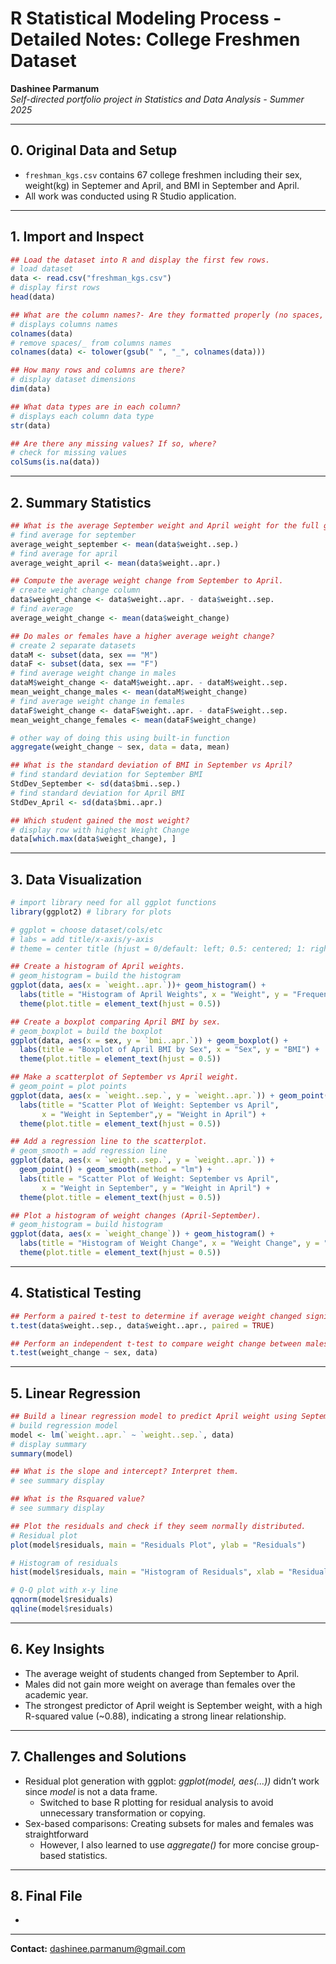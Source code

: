 # R Statistical Modeling Process - Detailed Notes: College Freshmen Dataset

**Dashinee Parmanum**  
*Self-directed portfolio project in Statistics and Data Analysis - Summer 2025*

---
## 0. Original Data and Setup
- `freshman_kgs.csv` contains 67 college freshmen including their sex, weight(kg) in Septemer and April, and BMI in September and April.
- All work was conducted using R Studio application.

---
## 1. Import and Inspect
```R
## Load the dataset into R and display the first few rows.
# load dataset
data <- read.csv("freshman_kgs.csv")
# display first rows
head(data)

## What are the column names?- Are they formatted properly (no spaces, lowercase, etc.)?
# displays columns names
colnames(data) 
# remove spaces/_ from columns names
colnames(data) <- tolower(gsub(" ", "_", colnames(data)))

## How many rows and columns are there?
# display dataset dimensions
dim(data)

## What data types are in each column?
# displays each column data type
str(data) 

## Are there any missing values? If so, where?
# check for missing values
colSums(is.na(data))
```
---
## 2. Summary Statistics
```R
## What is the average September weight and April weight for the full group?
# find average for september
average_weight_september <- mean(data$weight..sep.) 
# find average for april
average_weight_april <- mean(data$weight..apr.) 

## Compute the average weight change from September to April.
# create weight change column
data$weight_change <- data$weight..apr. - data$weight..sep.
# find average
average_weight_change <- mean(data$weight_change) 

## Do males or females have a higher average weight change?
# create 2 separate datasets
dataM <- subset(data, sex == "M")
dataF <- subset(data, sex == "F")
# find average weight change in males
dataM$weight_change <- dataM$weight..apr. - dataM$weight..sep.
mean_weight_change_males <- mean(dataM$weight_change)
# find average weight change in females
dataF$weight_change <- dataF$weight..apr. - dataF$weight..sep.
mean_weight_change_females <- mean(dataF$weight_change) 

# other way of doing this using built-in function
aggregate(weight_change ~ sex, data = data, mean) 

## What is the standard deviation of BMI in September vs April?
# find standard deviation for September BMI
StdDev_September <- sd(data$bmi..sep.)
# find standard deviation for April BMI
StdDev_April <- sd(data$bmi..apr.) 

## Which student gained the most weight?
# display row with highest Weight Change
data[which.max(data$weight_change), ]
```
---
## 3. Data Visualization
```R
# import library need for all ggplot functions
library(ggplot2) # library for plots

# ggplot = choose dataset/cols/etc
# labs = add title/x-axis/y-axis
# theme = center title (hjust = 0/default: left; 0.5: centered; 1: right)

## Create a histogram of April weights.
# geom_histogram = build the histogram
ggplot(data, aes(x = `weight..apr.`))+ geom_histogram() + 
  labs(title = "Histogram of April Weights", x = "Weight", y = "Frequency") +
  theme(plot.title = element_text(hjust = 0.5))

## Create a boxplot comparing April BMI by sex.
# geom_boxplot = build the boxplot
ggplot(data, aes(x = sex, y = `bmi..apr.`)) + geom_boxplot() + 
  labs(title = "Boxplot of April BMI by Sex", x = "Sex", y = "BMI") + 
  theme(plot.title = element_text(hjust = 0.5))

## Make a scatterplot of September vs April weight.
# geom_point = plot points
ggplot(data, aes(x = `weight..sep.`, y = `weight..apr.`)) + geom_point() +
  labs(title = "Scatter Plot of Weight: September vs April",
       x = "Weight in September",y = "Weight in April") + 
  theme(plot.title = element_text(hjust = 0.5))

## Add a regression line to the scatterplot.
# geom_smooth = add regression line
ggplot(data, aes(x = `weight..sep.`, y = `weight..apr.`)) + 
  geom_point() + geom_smooth(method = "lm") +
  labs(title = "Scatter Plot of Weight: September vs April",
       x = "Weight in September", y = "Weight in April") + 
  theme(plot.title = element_text(hjust = 0.5))

## Plot a histogram of weight changes (April-September).
# geom_histogram = build histogram
ggplot(data, aes(x = `weight_change`)) + geom_histogram() +
  labs(title = "Histogram of Weight Change", x = "Weight Change", y = "Frequency") + 
  theme(plot.title = element_text(hjust = 0.5))
```
---
## 4. Statistical Testing
```R
## Perform a paired t-test to determine if average weight changed significantly from September to April.
t.test(data$weight..sep., data$weight..apr., paired = TRUE)

## Perform an independent t-test to compare weight change between males and females.
t.test(weight_change ~ sex, data)
```
---
## 5. Linear Regression
```R
## Build a linear regression model to predict April weight using September weight.
# build regression model
model <- lm(`weight..apr.` ~ `weight..sep.`, data)
# display summary
summary(model)

## What is the slope and intercept? Interpret them.
# see summary display

## What is the Rsquared value?
# see summary display

## Plot the residuals and check if they seem normally distributed.
# Residual plot
plot(model$residuals, main = "Residuals Plot", ylab = "Residuals") 

# Histogram of residuals
hist(model$residuals, main = "Histogram of Residuals", xlab = "Residuals")

# Q-Q plot with x-y line
qqnorm(model$residuals)
qqline(model$residuals)
```
---
## 6. Key Insights
- The average weight of students changed from September to April.
- Males did not gain more weight on average than females over the academic year.
- The strongest predictor of April weight is September weight, with a high R-squared value (~0.88), indicating a strong linear relationship.
  
---
## 7. Challenges and Solutions
- Residual plot generation with ggplot: *ggplot(model, aes(...))* didn’t work since *model* is not a data frame.
  - Switched to base R plotting for residual analysis to avoid unnecessary transformation or copying.
- Sex-based comparisons: Creating subsets for males and females was straightforward
  - However, I also learned to use *aggregate()* for more concise group-based statistics.

---
## 8. Final File
-

---
**Contact:** dashinee.parmanum@gmail.com
